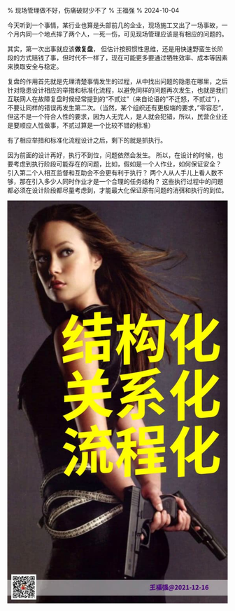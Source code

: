 % 现场管理做不好，伤痛破财少不了
% 王福强
% 2024-10-04

今天听到一个事情，某行业也算是头部前几的企业，现场施工又出了一场事故，一个月内同一个地点摔了两个人，一死一伤，可见现场管理应该是有相应的问题的。

其实，第一次出事就应该**做复盘**， 但估计按照惯性思维，还是用快速野蛮生长阶段的方式赔钱了事，但时代不一样了，现在可能更多要通过牺牲效率、成本等因素来换取安全与稳定。

复盘的作用首先就是先理清楚事情发生的过程，从中找出问题的隐患在哪里，之后针对隐患设计相应的举措和标准化流程，以避免同样的问题再次发生，也就是我们互联网人在故障复盘时候经常提到的“不贰过”（来自论语的”不迁怒，不贰过“）， 不要让同样的错误再发生第二次。（当然，某个组织还有更极端的要求，”零容忍“，但这不是一个符合人性的要求，因为人无完人，是人就会犯错，所以，民营企业还是要顺应人性做事，不贰过算是一个比较不错的标准）

有了相应举措和标准化流程设计之后，剩下的就是抓执行。 

因为前面的设计再好，执行不到位，问题依然会发生。 所以，在设计的时候，也要考虑到执行阶段可能存在的问题，比如，假如是一个人作业，如何保证安全？ 引入第二个人相互监督和互助会不会更有利于执行？ 两个人从人手儿上看人数不够，那在引入多少人同时作业才是一个合理的任务结构？  这些执行过程中的问题都必须在设计阶段都尽量考虑到，才能最大化保证原有问题的消弭和执行的到位。

![](./images/2021-12-16-124528114.jpg)















